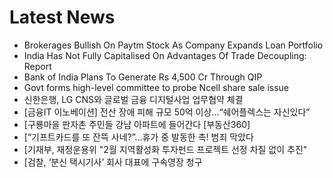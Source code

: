 # Latest News
-  Brokerages Bullish On Paytm Stock As Company Expands Loan Portfolio
-  India Has Not Fully Capitalised On Advantages Of Trade Decoupling: Report
-  Bank of India Plans To Generate Rs 4,500 Cr Through QIP
-  Govt forms high-level committee to probe Ncell share sale issue
-  신한은행, LG CNS와 글로벌 금융 디지털사업 업무협약 체결
-  [금융IT 이노베이션] 전산 장애 피해 규모 50억 이상…“쉐어플렉스는 자신있다”
-  [구룡마을 판자촌 주민들 강남 아파트에 들어간다 [부동산360]
-  [“기프트카드를 또 잔뜩 사네?”…휴가 중 발동한 촉! 범죄 막았다
-  [기재부, 재정운용위 "2월 지역활성화 투자펀드 프로젝트 선정 차질 없이 추진"
-  [검찰, ‘분신 택시기사’ 회사 대표에 구속영장 청구
